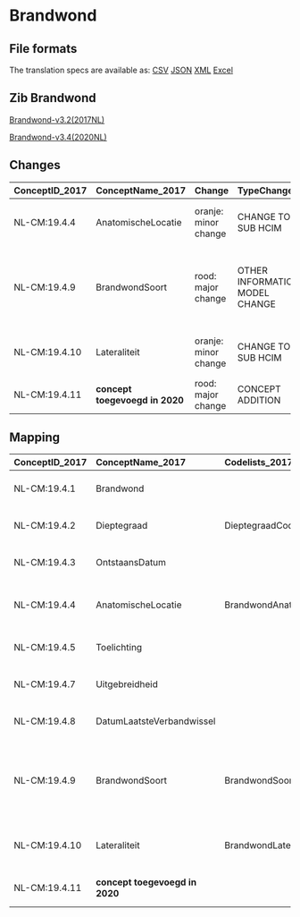 # Brandwond
## File formats

The translation specs are available as: 
[CSV](../csv/Brandwond.csv) [JSON](../json/Brandwond.json) [XML](../xml/Brandwond.xml) [Excel](../excel/Brandwond.xlsx)



## Zib Brandwond

[Brandwond-v3.2(2017NL)](https://zibs.nl/wiki/Brandwond-v3.2(2017NL))

[Brandwond-v3.4(2020NL)](https://zibs.nl/wiki/Brandwond-v3.4(2020NL))









## Changes

| ConceptID_2017   | ConceptName_2017               | Change               | TypeChange                    | Impact_heen   | TRANSLATIE_spec_heen                                                                                                                                                 | Impact_terug   | TRANSLATIE_spec_terug                                                                                                                                                | Omschrijving                                                                                       |
|:-----------------|:-------------------------------|:---------------------|:------------------------------|:--------------|:---------------------------------------------------------------------------------------------------------------------------------------------------------------------|:---------------|:---------------------------------------------------------------------------------------------------------------------------------------------------------------------|:---------------------------------------------------------------------------------------------------|
| NL-CM:19.4.4     | AnatomischeLocatie             | oranje: minor change | CHANGE TO SUB HCIM            | Medium        | codelist [BrandwondAnatomischeLocatieCodelijst]->[LocatieCodelijst (http://decor.nictiz.nl/fhir/ValueSet/2.16.840.1.113883.2.4.3.11.60.40.2.20.7.1--20200901000000)] | Medium         | codelist [LocatieCodelijst (http://decor.nictiz.nl/fhir/ValueSet/2.16.840.1.113883.2.4.3.11.60.40.2.20.7.1--20200901000000)]->[BrandwondAnatomischeLocatieCodelijst] | nieuwe verwijzing naar sub-bouwsteen anatomischeLocatie                                            |
| NL-CM:19.4.9     | BrandwondSoort                 | rood: major change   | OTHER INFORMATION MODEL CHANGE | Low           |                                                                                                                                                                      | Low            |                                                                                                                                                                      | erratum:Het element BrandwondSoort per ongeluk verwijderd in publicatie 2020 en is weer toegevoegd |
| NL-CM:19.4.10    | Lateraliteit                   | oranje: minor change | CHANGE TO SUB HCIM            | Medium        | codelist [BrandwondLateraliteitCodelijst]->[LateraliteitCodelijst (http://decor.nictiz.nl/fhir/ValueSet/2.16.840.1.113883.2.4.3.11.60.40.2.20.7.2--20200901000000)]  | Medium         | codelist [LateraliteitCodelijst (http://decor.nictiz.nl/fhir/ValueSet/2.16.840.1.113883.2.4.3.11.60.40.2.20.7.2--20200901000000)]->[BrandwondLateraliteitCodelijst]  | nieuwe verwijzing naar sub-bouwsteen anatomischeLocatie                                            |
| NL-CM:19.4.11    | **concept toegevoegd in 2020** | rood: major change   | CONCEPT ADDITION              | Low           |                                                                                                                                                                      | High           |                                                                                                                                                                      | Concept Wondfoto toegevoegd aan zib brandwond                                                      |

## Mapping

| ConceptID_2017   | ConceptName_2017               | Codelists_2017                       | Change                  | ConceptID_2020   | ConceptName_2020                  | Codelists_2020          | Bits     | Omschrijving                                                                                       | TypeChange                    | Impact_heen   | TRANSLATIE_spec_heen                                                                                                                                                 | Impact_terug   | TRANSLATIE_spec_terug                                                                                                                                                |
|:-----------------|:-------------------------------|:-------------------------------------|:------------------------|:-----------------|:----------------------------------|:------------------------|:---------|:---------------------------------------------------------------------------------------------------|:------------------------------|:--------------|:---------------------------------------------------------------------------------------------------------------------------------------------------------------------|:---------------|:---------------------------------------------------------------------------------------------------------------------------------------------------------------------|
| NL-CM:19.4.1     | Brandwond                      |                                      | groen: geen wijzigingen | NL-CM:19.4.1     | Brandwond                         |                         |          |                                                                                                    |                               |               |                                                                                                                                                                      |                | SNOMED CT: 125666000 Brandwond                                                                                                                                       |
| NL-CM:19.4.2     | Dieptegraad                    | DieptegraadCodelijst                 | groen: geen wijzigingen | NL-CM:19.4.2     | Dieptegraad                       | DieptegraadCodelijst    |          |                                                                                                    |                               |               |                                                                                                                                                                      |                |                                                                                                                                                                      |
| NL-CM:19.4.3     | OntstaansDatum                 |                                      | groen: geen wijzigingen | NL-CM:5.2.1      | Stoma                             |                         |          |                                                                                                    |                               |               |                                                                                                                                                                      |                |                                                                                                                                                                      |
| NL-CM:19.4.4     | AnatomischeLocatie             | BrandwondAnatomischeLocatieCodelijst | oranje: minor change    | NL-CM:19.1.14    | Locatie                           | LocatieCodelijst        | ZIB-1116 | nieuwe verwijzing naar sub-bouwsteen anatomischeLocatie                                            | CHANGE TO SUB HCIM            | Medium        | codelist [BrandwondAnatomischeLocatieCodelijst]->[LocatieCodelijst (http://decor.nictiz.nl/fhir/ValueSet/2.16.840.1.113883.2.4.3.11.60.40.2.20.7.1--20200901000000)] | Medium         | codelist [LocatieCodelijst (http://decor.nictiz.nl/fhir/ValueSet/2.16.840.1.113883.2.4.3.11.60.40.2.20.7.1--20200901000000)]->[BrandwondAnatomischeLocatieCodelijst] |
| NL-CM:19.4.5     | Toelichting                    |                                      | groen: geen wijzigingen | NL-CM:19.4.5     | Toelichting                       |                         |          |                                                                                                    |                               |               |                                                                                                                                                                      |                |                                                                                                                                                                      |
| NL-CM:19.4.7     | Uitgebreidheid                 |                                      | groen: geen wijzigingen | NL-CM:5.2.3      | StomaMateriaal::MedischHulpmiddel |                         |          |                                                                                                    |                               |               |                                                                                                                                                                      |                |                                                                                                                                                                      |
| NL-CM:19.4.8     | DatumLaatsteVerbandwissel      |                                      | groen: geen wijzigingen | NL-CM:19.4.8     | DatumLaatsteVerbandwissel         |                         |          |                                                                                                    |                               |               |                                                                                                                                                                      |                |                                                                                                                                                                      |
| NL-CM:19.4.9     | BrandwondSoort                 | BrandwondSoortCodelijst              | rood: major change      | NL-CM:19.4.9     | BrandwondSoort                    | BrandwondSoortCodelijst | ZIB-1296 | erratum:Het element BrandwondSoort per ongeluk verwijderd in publicatie 2020 en is weer toegevoegd | OTHER INFORMATION MODEL CHANGE | Low           |                                                                                                                                                                      | Low            |                                                                                                                                                                      |
| NL-CM:19.4.10    | Lateraliteit                   | BrandwondLateraliteitCodelijst       | oranje: minor change    | NL-CM:19.1.14    | Lateraliteit                      | LateraliteitCodelijst   | ZIB-1116 | nieuwe verwijzing naar sub-bouwsteen anatomischeLocatie                                            | CHANGE TO SUB HCIM            | Medium        | codelist [BrandwondLateraliteitCodelijst]->[LateraliteitCodelijst (http://decor.nictiz.nl/fhir/ValueSet/2.16.840.1.113883.2.4.3.11.60.40.2.20.7.2--20200901000000)]  | Medium         | codelist [LateraliteitCodelijst (http://decor.nictiz.nl/fhir/ValueSet/2.16.840.1.113883.2.4.3.11.60.40.2.20.7.2--20200901000000)]->[BrandwondLateraliteitCodelijst]  |
| NL-CM:19.4.11    | **concept toegevoegd in 2020** |                                      | rood: major change      | NL-CM:19.4.11    | WondFoto                          |                         | ZIB-828  | Concept Wondfoto toegevoegd aan zib brandwond                                                      | CONCEPT ADDITION              | Low           |                                                                                                                                                                      | High           |                                                                                                                                                                      |

